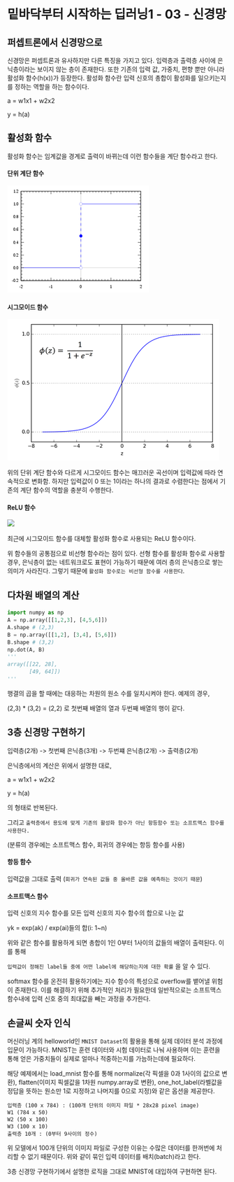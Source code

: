 # 밑바닥부터 시작하는 딥러닝1 - 03 - 신경망

## 퍼셉트론에서 신경망으로

신경망은 퍼셉트론과 유사하지만 다른 특징을 가지고 있다. 입력층과 출력층 사이에 은닉층이라는 보이지 않는 층이 존재한다. 또한 기존의 입력 값, 가중치, 편향 뿐만 아니라 활성화 함수(h(x))가 등장한다. 활성화 함수란 입력 신호의 총합이 활성화를 일으키는지를 정하는 역할을 하는 함수이다.

a = w1x1 + w2x2

y = h(a)



## 활성화 함수

활성화 함수는 임계값을 경계로 출력이 바뀌는데 이런 함수들을 계단 함수라고 한다.

#### 단위 계단 함수

<img src="./img/heaviside-step-function.png">

#### 시그모이드 함수

<img src="./img/sigmoid-function.png">

위의 단위 계단 함수와 다르게 시그모이드 함수는 매끄러운 곡선이며 입력값에 따라 연속적으로 변화함. 하지만 입력값이 0 또는 1이라는 하나의 결과로 수렴한다는 점에서 기존의 계단 함수의 역할을 충분히 수행한다.

#### ReLU 함수

<img src="./img/elu-function.png">

최근에 시그모이드 함수를 대체할 활성화 함수로 사용되는 ReLU 함수이다.




위 함수들의 공통점으로 비선형 함수라는 점이 있다. 선형 함수를 활성화 함수로 사용할 경우, 은닉층이 없는 네트워크로도 표현이 가능하기 때문에 여러 층의 은닉층으로 쌓는 의미가 사라진다.  그렇기 때문에 `활성화 함수로는 비선형 함수를 사용한다`.



## 다차원 배열의 계산

```python
import numpy as np
A = np.array([[1,2,3], [4,5,6]])
A.shape # (2,3)
B = np.array([[1,2], [3,4], [5,6]])
B.shape # (3,2)
np.dot(A, B)
'''
array([[22, 28],
       [49, 64]])
'''
```

행결의 곱을 할 때에는 대응하는 차원의 원소 수를 일치시켜야 한다. 예제의 경우,

(2,3) * (3,2) = (2,2) 로 첫번째 배열의 열과 두번째 배열의 행이 같다.



## 3층 신경망 구현하기

입력층(2개) -> 첫번째 은닉층(3개) -> 두번쨰 은닉층(2개) -> 출력층(2개)

은닉층에서의 계산은 위에서 설명한 대로,

a = w1x1 + w2x2

y = h(a)

의 형태로 반복된다.

그리고 `출력층에서 용도에 맞게 기존의 활성화 함수가 아닌 항등함수 또는 소프트맥스 함수를 사용한다.`

(분류의 경우에는 소프트맥스 함수, 회귀의 경우에는 항등 함수를 사용)



#### 항등 함수

입력값을 그대로 출력 (`회귀가 연속된 값들 중 올바른 값을 예측하는 것이기 때문`)



#### 소프트맥스 함수

입력 신호의 지수 함수를 모든 입력 신호의 지수 함수의 합으로 나눈 값

yk = exp(ak) / exp(ai)들의 합(i: 1~n)

위와 같은 함수를 활용하게 되면 총합이 1인 0부터 1사이의 값들의 배열이 출력된다. 이를 통해

`입력값이 정해진 label들 중에 어떤 label에 해당하는지에 대한 확률` 을 알 수 있다.

softmax 함수를 온전히 활용하기에는 지수 함수의 특성으로 overflow를 뱉어낼 위험이 존재한다. 이를 해결하기 위해 추가적인 처리가 필요한데 일반적으로는 소프트맥스 함수내에 입력 신호 중의 최대값을 빼는 과정을 추가한다.



## 손글씨 숫자 인식

머신러닝 계의 helloworld인 `MNIST Dataset`의 활용을 통해 실제 데이터 분석 과정에 입문이 가능하다. MNIST는 훈련 데이터와 시험 데이터로 나눠 사용하며 이는 훈련을 통해 얻은 가중치들이 실제로 얼마나 적중하는지를 가늠하는데에 필요하다. 



해당 예제에서는 load_mnist 함수를 통해 normalize(각 픽셀을 0과 1사이의 값으로 변환), flatten(이미지 픽셀값을 1차원 numpy.array로 변환), one_hot_label(라벨값을 정답을 뜻하는 원소만 1로 지정하고 나머지를 0으로 지정)와 같은 옵션을 제공한다.



```
입력층 (100 x 784) : (100개 단위의 이미지 파일 * 28x28 pixel image)
W1 (784 x 50)
W2 (50 x 100)
W3 (100 x 10)
출력층 10개 : (0부터 9사이의 정수)
```



위 모델에서 100개 단위의 이미지 파일로 구성한 이유는 수많은 데이터를 한꺼번에 처리할 수 없기 때문이다. 위와 같이 묶인 입력 데이터를 배치(batch)라고 한다.



3층 신경망 구현하기에서 설명한 로직을 그대로 MNIST에 대입하여 구현하면 된다.
